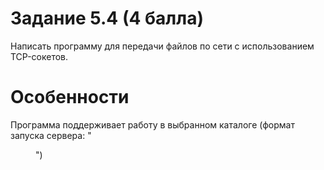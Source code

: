 # Задание 5.4 (4 балла)
Написать программу для передачи файлов по сети с использованием TCP-сокетов.
# Особенности
Программа поддерживает работу в выбранном каталоге (формат запуска сервера: "<PORT> <DIR>")